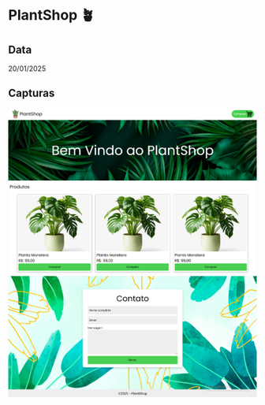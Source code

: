 # PlantShop 🪴

## Data
20/01/2025

## Capturas
<div>
  <img src='./Capturas/Captura01.png'>
  <img src='./Capturas/Captura02.png'>
  <img src='./Capturas/Captura03.png'>
</div>
